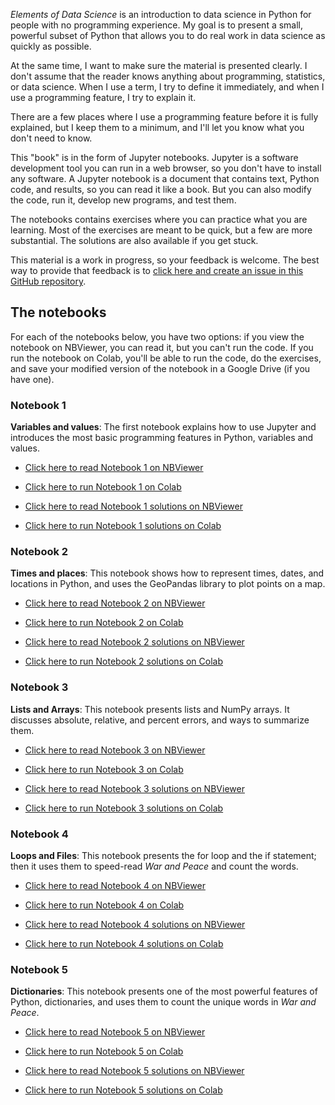 *Elements of Data Science* is an introduction to data science in Python for people with no programming experience.  My goal is to present a small, powerful subset of Python that allows you to do real work in data science as quickly as possible.  

At the same time, I want to make sure the material is presented clearly.  I don't assume that the reader knows anything about programming, statistics, or data science.  When I use a term, I try to define it immediately, and when I use a programming feature, I try to explain it.

There are a few places where I use a programming feature before it is fully explained, but I keep them to a minimum, and I'll let you know what you don't need to know.

This "book" is in the form of Jupyter notebooks.  Jupyter is a software development tool you can run in a web browser, so you don't have to install any software.  A Jupyter notebook is a document that contains text, Python code, and results, so you can read it like a book.  But you can also modify the code, run it, develop new programs, and test them.

The notebooks contains exercises where you can practice what you are learning.  Most of the exercises are meant to be quick, but a few are more substantial.  The solutions are also available if you get stuck.

This material is a work in progress, so your feedback is welcome.  The best way to provide that feedback is to [click here and create an issue in this GitHub repository](https://github.com/AllenDowney/ElementsOfDataScience/issues).


## The notebooks

For each of the notebooks below, you have two options: if you view the notebook on NBViewer, you can read it, but you can't run the code.  If you run the notebook on Colab, you'll be able to run the code, do the exercises, and save your modified version of the notebook in a Google Drive (if you have one).

### Notebook 1

**Variables and values**: The first notebook explains how to use Jupyter and introduces the most basic programming features in Python, variables and values.

* [Click here to read Notebook 1 on NBViewer](https://nbviewer.jupyter.org/github/AllenDowney/ElementsOfDataScience/blob/master/01_variables.ipynb)

* [Click here to run Notebook 1 on Colab](https://colab.research.google.com/github/AllenDowney/ElementsOfDataScience/blob/master/01_variables.ipynb)

* [Click here to read Notebook 1 solutions on NBViewer](https://nbviewer.jupyter.org/github/AllenDowney/ElementsOfDataScience/blob/master/01_variables_soln.ipynb)

* [Click here to run Notebook 1 solutions on Colab](https://colab.research.google.com/github/AllenDowney/ElementsOfDataScience/blob/master/01_variables_soln.ipynb)

### Notebook 2

**Times and places**: This notebook shows how to represent times, dates, and locations in Python, and uses the GeoPandas library to plot points on a map.

* [Click here to read Notebook 2 on NBViewer](https://nbviewer.jupyter.org/github/AllenDowney/ElementsOfDataScience/blob/master/02_times.ipynb)

* [Click here to run Notebook 2 on Colab](https://colab.research.google.com/github/AllenDowney/ElementsOfDataScience/blob/master/02_times.ipynb)

* [Click here to read Notebook 2 solutions on NBViewer](https://nbviewer.jupyter.org/github/AllenDowney/ElementsOfDataScience/blob/master/02_times_soln.ipynb)

* [Click here to run Notebook 2 solutions on Colab](https://colab.research.google.com/github/AllenDowney/ElementsOfDataScience/blob/master/02_times_soln.ipynb)


### Notebook 3

**Lists and Arrays**: This notebook presents lists and NumPy arrays.  It discusses absolute, relative, and percent errors, and ways to summarize them.

* [Click here to read Notebook 3 on NBViewer](https://nbviewer.jupyter.org/github/AllenDowney/ElementsOfDataScience/blob/master/03_arrays.ipynb)

* [Click here to run Notebook 3 on Colab](https://colab.research.google.com/github/AllenDowney/ElementsOfDataScience/blob/master/03_arrays.ipynb)

* [Click here to read Notebook 3 solutions on NBViewer](https://nbviewer.jupyter.org/github/AllenDowney/ElementsOfDataScience/blob/master/03_arrays_soln.ipynb)

* [Click here to run Notebook 3 solutions on Colab](https://colab.research.google.com/github/AllenDowney/ElementsOfDataScience/blob/master/03_arrays_soln.ipynb)


### Notebook 4

**Loops and Files**: This notebook presents the for loop and the if statement; then it uses them to speed-read *War and Peace* and count the words.

* [Click here to read Notebook 4 on NBViewer](https://nbviewer.jupyter.org/github/AllenDowney/ElementsOfDataScience/blob/master/04_loops.ipynb)

* [Click here to run Notebook 4 on Colab](https://colab.research.google.com/github/AllenDowney/ElementsOfDataScience/blob/master/04_loops.ipynb)

* [Click here to read Notebook 4 solutions on NBViewer](https://nbviewer.jupyter.org/github/AllenDowney/ElementsOfDataScience/blob/master/04_loops_soln.ipynb)

* [Click here to run Notebook 4 solutions on Colab](https://colab.research.google.com/github/AllenDowney/ElementsOfDataScience/blob/master/04_loops_soln.ipynb)


### Notebook 5

**Dictionaries**: This notebook presents one of the most powerful features of Python, dictionaries, and uses them to count the unique words in *War and Peace*.

* [Click here to read Notebook 5 on NBViewer](https://nbviewer.jupyter.org/github/AllenDowney/ElementsOfDataScience/blob/master/05_dictionaries.ipynb)

* [Click here to run Notebook 5 on Colab](https://colab.research.google.com/github/AllenDowney/ElementsOfDataScience/blob/master/05_dictionaries.ipynb)

* [Click here to read Notebook 5 solutions on NBViewer](https://nbviewer.jupyter.org/github/AllenDowney/ElementsOfDataScience/blob/master/05_dictionaries_soln.ipynb)

* [Click here to run Notebook 5 solutions on Colab](https://colab.research.google.com/github/AllenDowney/ElementsOfDataScience/blob/master/05_dictionaries_soln.ipynb)
